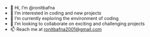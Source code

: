 - 👋 Hi, I’m @ronitbafna
- 👀 I’m interested in coding and new projects
- 🌱 I’m currently exploring the environment of coding 
- 💞️ I’m looking to collaborate on exciting and challenging projects
- 📫 Reach me at ronitbafna2001@gmail.com

<!---
ronitbafna/ronitbafna is a ✨ special ✨ repository because its `README.md` (this file) appears on your GitHub profile.
You can click the Preview link to take a look at your changes.
--->
